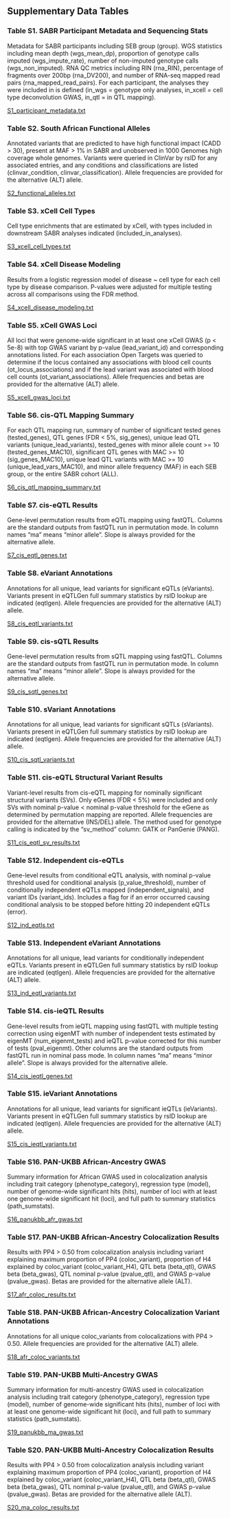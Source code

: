 ## Supplementary Data Tables

### Table S1. SABR Participant Metadata and Sequencing Stats
Metadata for SABR participants including SEB group (group). WGS statistics including mean depth (wgs_mean_dp), proportion of genotype calls imputed (wgs_impute_rate), number of non-imputed genotype calls (wgs_non_imputed). RNA QC metrics including RIN (rna_RIN), percentage of fragments over 200bp (rna_DV200), and number of RNA-seq mapped read pairs (rna_mapped_read_pairs). For each participant, the analyses they were included in is defined (in_wgs = genotype only analyses, in_xcell = cell type deconvolution GWAS, in_qtl = in QTL mapping).

[S1_participant_metadata.txt](S1_participant_metadata.txt)

### Table S2. South African Functional Alleles
Annotated variants that are predicted to have high functional impact (CADD > 30), present at MAF > 1% in SABR and unobserved in 1000 Genomes high coverage whole genomes. Variants were queried in ClinVar by rsID for any associated entries, and any conditions and classifications are listed (clinvar_condition, clinvar_classification). Allele frequencies are provided for the alternative (ALT) allele.

[S2_functional_alleles.txt](S2_functional_alleles.txt)

### Table S3. xCell Cell Types
Cell type enrichments that are estimated by xCell, with types included in downstream SABR analyses indicated (included_in_analyses).

[S3_xcell_cell_types.txt](S3_xcell_cell_types.txt)

### Table S4. xCell Disease Modeling
Results from a logistic regression model of disease ~ cell type for each cell type by disease comparison. P-values were adjusted for multiple testing across all comparisons using the FDR method.

[S4_xcell_disease_modeling.txt](S4_xcell_disease_modeling.txt)

### Table S5. xCell GWAS Loci
All loci that were genome-wide significant in at least one xCell GWAS (p < 5e-8) with top GWAS variant by p-value (lead_variant_id) and corresponding annotations listed. For each association Open Targets was queried to determine if the locus contained any associations with blood cell counts (ot_locus_associations) and if the lead variant was associated with blood cell counts (ot_variant_associations). Allele frequencies and betas are provided for the alternative (ALT) allele.

[S5_xcell_gwas_loci.txt](S5_xcell_gwas_loci.txt)

### Table S6. cis-QTL Mapping Summary
For each QTL mapping run, summary of number of significant tested genes (tested_genes), QTL genes (FDR < 5%, sig_genes), unique lead QTL variants (unique_lead_variants), tested_genes with minor allele count >= 10 (tested_genes_MAC10), significant QTL genes with MAC >= 10 (sig_genes_MAC10), unique lead QTL variants with MAC >= 10 (unique_lead_vars_MAC10), and minor allele frequency (MAF) in each SEB group, or the entire SABR cohort (ALL).

[S6_cis_qtl_mapping_summary.txt](S6_cis_qtl_mapping_summary.txt)

### Table S7. cis-eQTL Results
Gene-level permutation results from eQTL mapping using fastQTL. Columns are the standard outputs from fastQTL run in permutation mode. In column names “ma” means “minor allele”. Slope is always provided for the alternative allele.

[S7_cis_eqtl_genes.txt](S7_cis_eqtl_genes.txt)

### Table S8. eVariant Annotations
Annotations for all unique, lead variants for significant eQTLs (eVariants). Variants present in eQTLGen full summary statistics by rsID lookup are indicated (eqtlgen). Allele frequencies are provided for the alternative (ALT) allele.

[S8_cis_eqtl_variants.txt](S8_cis_eqtl_variants.txt)

### Table S9. cis-sQTL Results
Gene-level permutation results from sQTL mapping using fastQTL. Columns are the standard outputs from fastQTL run in permutation mode. In column names “ma” means “minor allele”. Slope is always provided for the alternative allele.

[S9_cis_sqtl_genes.txt](S9_cis_sqtl_genes.txt)

### Table S10. sVariant Annotations
Annotations for all unique, lead variants for significant sQTLs (sVariants). Variants present in eQTLGen full summary statistics by rsID lookup are indicated (eqtlgen). Allele frequencies are provided for the alternative (ALT) allele.

[S10_cis_sqtl_variants.txt](S10_cis_sqtl_variants.txt)

### Table S11. cis-eQTL Structural Variant Results
Variant-level results from cis-eQTL mapping for nominally significant structural variants (SVs). Only eGenes (FDR < 5%) were included and only SVs with nominal p-value < nominal p-value threshold for the eGene as determined by permutation mapping are reported. Allele frequencies are provided for the alternative (INS/DEL) allele. The method used for genotype calling is indicated by the “sv_method” column: GATK or PanGenie (PANG).

[S11_cis_eqtl_sv_results.txt](S11_cis_eqtl_sv_results.txt)

### Table S12. Independent cis-eQTLs
Gene-level results from conditional eQTL analysis, with nominal p-value threshold used for conditional analysis (p_value_threshold), number of conditionally independent eQTLs mapped (independent_signals), and variant IDs (variant_ids). Includes a flag for if an error occurred causing conditional analysis to be stopped before hitting 20 independent eQTLs (error).

[S12_ind_eqtls.txt](S12_ind_eqtls.txt)

### Table S13. Independent eVariant Annotations
Annotations for all unique, lead variants for conditionally independent eQTLs. Variants present in eQTLGen full summary statistics by rsID lookup are indicated (eqtlgen). Allele frequencies are provided for the alternative (ALT) allele.

[S13_ind_eqtl_variants.txt](S13_ind_eqtl_variants.txt)

### Table S14. cis-ieQTL Results
Gene-level results from ieQTL mapping using fastQTL with multiple testing correction using eigenMT with number of independent tests estimated by eigenMT (num_eigenmt_tests) and ieQTL p-value corrected for this number of tests (pval_eigenmt). Other columns are the standard outputs from fastQTL run in nominal pass mode. In column names “ma” means “minor allele”. Slope is always provided for the alternative allele.

[S14_cis_ieqtl_genes.txt](S14_cis_ieqtl_genes.txt)

### Table S15. ieVariant Annotations
Annotations for all unique, lead variants for significant ieQTLs (ieVariants). Variants present in eQTLGen full summary statistics by rsID lookup are indicated (eqtlgen). Allele frequencies are provided for the alternative (ALT) allele.

[S15_cis_ieqtl_variants.txt](S15_cis_ieqtl_variants.txt)

### Table S16. PAN-UKBB African-Ancestry GWAS
Summary information for African GWAS used in colocalization analysis including trait category (phenotype_category), regression type (model), number of genome-wide significant hits (hits), number of loci with at least one genome-wide significant hit (loci), and full path to summary statistics (path_sumstats).

[S16_panukbb_afr_gwas.txt](S16_panukbb_afr_gwas.txt)

### Table S17. PAN-UKBB African-Ancestry Colocalization Results
Results with PP4 > 0.50 from colocalization analysis including variant explaining maximum proportion of PP4 (coloc_variant), proportion of H4 explained by coloc_variant (coloc_variant_H4), QTL beta (beta_qtl), GWAS beta (beta_gwas), QTL nominal p-value (pvalue_qtl), and GWAS p-value (pvalue_gwas). Betas are provided for the alternative allele (ALT).

[S17_afr_coloc_results.txt](S17_afr_coloc_results.txt)

### Table S18. PAN-UKBB African-Ancestry Colocalization Variant Annotations
Annotations for all unique coloc_variants from colocalizations with PP4 > 0.50. Allele frequencies are provided for the alternative (ALT) allele.

[S18_afr_coloc_variants.txt](S18_afr_coloc_variants.txt)

### Table S19. PAN-UKBB Multi-Ancestry GWAS
Summary information for multi-ancestry GWAS used in colocalization analysis including trait category (phenotype_category), regression type (model), number of genome-wide significant hits (hits), number of loci with at least one genome-wide significant hit (loci), and full path to summary statistics (path_sumstats).

[S19_panukbb_ma_gwas.txt](S19_panukbb_ma_gwas.txt)

### Table S20. PAN-UKBB Multi-Ancestry Colocalization Results
Results with PP4 > 0.50 from colocalization analysis including variant explaining maximum proportion of PP4 (coloc_variant), proportion of H4 explained by coloc_variant (coloc_variant_H4), QTL beta (beta_qtl), GWAS beta (beta_gwas), QTL nominal p-value (pvalue_qtl), and GWAS p-value (pvalue_gwas). Betas are provided for the alternative allele (ALT).

[S20_ma_coloc_results.txt](S20_ma_coloc_results.txt)